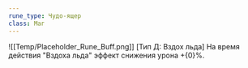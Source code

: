 ```yaml
---
rune_type: Чудо-ящер
class: Маг
---
```

![[Temp/Placeholder_Rune_Buff.png]]
[Тип Д: Вздох льда] На время действия "Вздоха льда" эффект снижения урона +{0}%.
